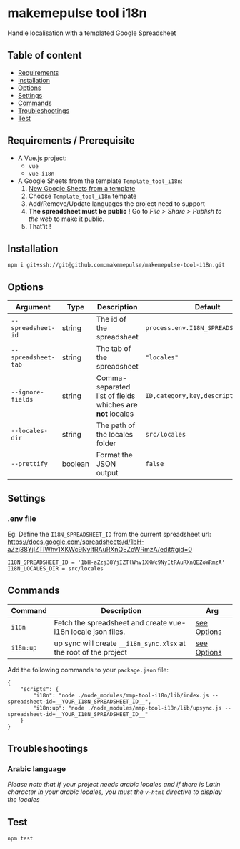# makemepulse tool i18n

Handle localisation with a templated Google Spreadsheet

## Table of content

* [Requirements](#requirements)
* [Installation](#installation)
* [Options](#options)
* [Settings](#settings)
* [Commands](#commands)
* [Troubleshootings](#troubleshootings)
* [Test](#test)

## Requirements / Prerequisite

- A Vue.js project: 
    - `vue`
    - `vue-i18n`
- A Google Sheets from the template `Template_tool_i18n`: 
    1. [New Google Sheets from a template](https://docs.google.com/spreadsheets/u/0/?ftv=1&folder=0ABUmECcOxpcZUk9PVA&tgif=d)
    2. Choose `Template_tool_i18n` tempate
    3. Add/Remove/Update languages the project need to support
    5. **The spreadsheet must be public !** Go to _File > Share > Publish to the web_ to make it public.
    4. That'it !

## Installation

```
npm i git+ssh://git@github.com:makemepulse/makemepulse-tool-i18n.git
```

## Options

| Argument             | Type    | Description                                                 | Default                                    |
| -------------------- | ------- | ----------------------------------------------------------- | ------------------------------------------ |
| `--spreadsheet-id`   | string  | The id of the spreadsheet                                   | `process.env.I18N_SPREADSHEET_ID`    |
| `--spreadsheet-tab`  | string  | The tab of the spreadsheet                                  | `"locales"`    |
| `--ignore-fields`    | string  | Comma-separated list of fields whiches **are not** locales  | `ID,category,key,description,status`
| `--locales-dir`      | string  | The path of the locales folder                              | `src/locales`
| `--prettify`         | boolean | Format the JSON output                                      | `false`


## Settings

### .env file

Eg: Define the `I18N_SPREADSHEET_ID` from the current spreadsheet url: https://docs.google.com/spreadsheets/d/1bH-aZzj38YjIZTlWhv1XKWc9NyItRAuRXnQEZoWRmzA/edit#gid=0

```
I18N_SPREADSHEET_ID = '1bH-aZzj38YjIZTlWhv1XKWc9NyItRAuRXnQEZoWRmzA'
I18N_LOCALES_DIR = src/locales
```

## Commands

| Command    | Description                                                         | Arg                     |
| ---------- | ------------------------------------------------------------------- | ----------------------- |
| `i18n`     | Fetch the spreadsheet and create vue-i18n locale json files.        | [see Options](#options) |
| `i18n:up`  | up sync will create `__i18n_sync.xlsx` at the root of the project   | [see Options](#options) |


Add the following commands to your `package.json` file:
```
{
    "scripts": {
        "i18n": "node ./node_modules/mmp-tool-i18n/lib/index.js --spreadsheet-id=__YOUR_I18N_SPREADSHEET_ID__",
        "i18n:up": "node ./node_modules/mmp-tool-i18n/lib/upsync.js --spreadsheet-id=__YOUR_I18N_SPREADSHEET_ID__"
    }
}
```

## Troubleshootings

### Arabic language

*Please note that if your project needs arabic locales and if there is Latin character in your arabic locales, you must the  `v-html` directive to display the locales*

## Test

```
npm test
```